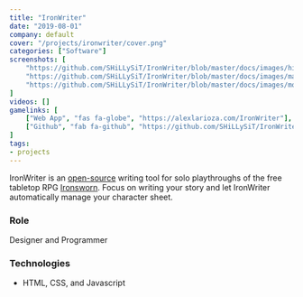 ```yaml
---
title: "IronWriter"
date: "2019-08-01"
company: default
cover: "/projects/ironwriter/cover.png"
categories: ["Software"]
screenshots: [
    "https://github.com/SHiLLySiT/IronWriter/blob/master/docs/images/history.gif?raw=true",
    "https://github.com/SHiLLySiT/IronWriter/blob/master/docs/images/markup.gif?raw=true",
    "https://github.com/SHiLLySiT/IronWriter/blob/master/docs/images/mode-toggle.gif?raw=true",
]
videos: []
gamelinks: [
    ["Web App", "fas fa-globe", "https://alexlarioza.com/IronWriter"],
    ["Github", "fab fa-github", "https://github.com/SHiLLySiT/IronWriter"],
]
tags:
- projects
---
```


IronWriter is an [open-source](https://github.com/SHiLLySiT/IronWriter) writing tool for solo playthroughs of the free tabletop RPG [Ironsworn](https://ironswornrpg.com). Focus on writing your story and let IronWriter automatically manage your character sheet.

### Role
Designer and Programmer

### Technologies
* HTML, CSS, and Javascript